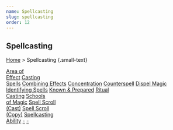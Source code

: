 ```yaml
---
name: Spellcasting
slug: spellcasting
order: 12
---
```

## Spellcasting
[Home](dm-operations-center) > Spellcasting {.small-text}

<div class="menu-container">
    <a href="area-of-effect">Area of<br/> Effect</a>
    <a href="casting-spells">Casting<br/> Spells</a>
    <a href="combining-effects">Combining Effects</a>
    <a href="concentration">Concentration</a>
    <a href="counterspell">Counterspell</a>
    <a href="dispel-magic">Dispel Magic</a>
    <a href="identifying-spells">Identifying Spells</a>
    <a href="known-and-prepared-spells">Known & Prepared</a>
    <a href="ritual-casting">Ritual<br/> Casting</a>
    <a href="schools-of-magic">Schools<br/> of Magic</a>
    <a href="cast-spell-scroll">Spell Scroll<br/> (Cast)</a>
    <a href="copy-spell-scroll">Spell Scroll<br/> (Copy)</a>
    <a href="spellcasting-ability">Spellcasting<br/> Ability</a>
    <a href=".">-</a>
    <a href=".">-</a>
</div>